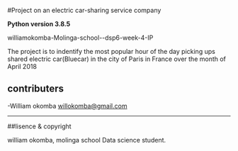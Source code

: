#Project on an electric car-sharing service company

**Python version 3.8.5**

williamokomba-Molinga-school--dsp6-week-4-IP

The project is to indentify the most popular hour of the day picking ups shared electric car(Bluecar) in the city of Paris in France over the month of April 2018

## contributers

-William okomba <willokomba@gmail.com>

----

##lisence & copyright

william okomba, molinga school Data science student.
